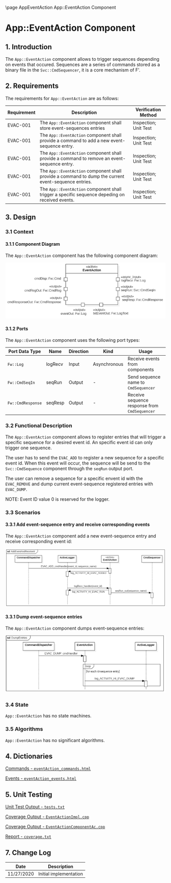 \page AppEventAction App::EventAction Component
# App::EventAction Component

## 1. Introduction

The `App::EventAction` component allows to trigger sequences depending on events that occured. Sequences are a series of commands stored as a binary file in the `Svc::CmdSequencer`, it is a core mechanism of F'. 

## 2. Requirements

The requirements for `App::EventAction` are as follows:

Requirement | Description | Verification Method
----------- | ----------- | -------------------
EVAC-001 | The `App::EventAction` component shall store event-sequences entries | Inspection; Unit Test
EVAC-001 | The `App::EventAction` component shall provide a command to add a new event-sequence entry. | Inspection; Unit Test
EVAC-001 | The `App::EventAction` component shall provide a command to remove an event-sequence entry. | Inspection; Unit Test
EVAC-001 | The `App::EventAction` component shall provide a command to dump the current event-sequence entries. | Inspection; Unit Test
EVAC-001 | The `App::EventAction` component shall trigger a specific sequence depeding on received events. | Inspection; Unit Test

## 3. Design

### 3.1 Context

#### 3.1.1 Component Diagram

The `App::EventAction` component has the following component diagram:

![`App::EventAction` Diagram](img/EventAction.png "App::EventAction")

#### 3.1.2 Ports

The `App::EventAction` component uses the following port types:

Port Data Type | Name | Direction | Kind | Usage
-------------- | ---- | --------- | ---- | -----
`Fw::Log` | logRecv | Input | Asynchronous | Receive events from components
`Fw::CmdSeqIn` | seqRun | Output | - | Send sequence name to `CmdSequencer`
`Fw::CmdResponse` | seqResp | Output | - | Receive sequence response from `CmdSequencer`

### 3.2 Functional Description

The `App::EventAction` component allows to register entries that will trigger a specific sequence for a desired event id. An specific event id can only trigger one sequence.

The user has to send the `EVAC_ADD` to register a new sequence for a specific event id. When this event will occur, the sequence will be send to the `Svc::CmdSequence` component through the `seqRun` output port. 

The user can remove a sequence for a specific envent id with the `EVAC_REMOVE` and dump current event-sequence registered entries with `EVAC_DUMP`.

NOTE: Event ID value 0 is reserved for the logger.

### 3.3 Scenarios

#### 3.3.1 Add event-sequence entry and receive corresponding events

The `App::EventAction` component add a new event-sequence entry and receive corresponding event id:

![Add event-sequence and receive it](img/AddEventAndReceiveItScenario.png) 

#### 3.3.1 Dump event-sequence entries

The `App::EventAction` component dumps event-sequence entries:

![Dump event-sequence entries](img/DumpEntriesScenario.png) 



### 3.4 State

`App::EventAction` has no state machines.

### 3.5 Algorithms

`App::EventAction` has no significant algorithms.

## 4. Dictionaries

[Commands - `eventAction_commands.html`](../../Top/commands/eventAction_commands.html)

[Events - `eventAction_events.html`](../../Top/events/eventAction_events.html)

## 5. Unit Testing

[Unit Test Output - `tests.txt`](../test/outputs/tests.txt)

[Coverage Output - `EventActionImpl.cpp`](../test/outputs/coverage/EventActionComponentImpl.cpp.gcov)

[Coverage Output - `EventActionComponentAc.cpp`](../test/outputs/coverage/EventActionComponentAc.cpp.gcov)

[Report - `coverage.txt`](../test/outputs/coverage.txt)

## 7. Change Log

Date | Description
---- | -----------
11/27/2020 | Initial implementation



